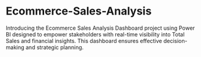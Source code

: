# Ecommerce-Sales-Analysis
Introducing the Ecommerce Sales
Analysis Dashboard project using Power BI designed to empower stakeholders with real-time visibility into Total Sales and financial insights. This dashboard ensures effective decision-making and strategic planning.

